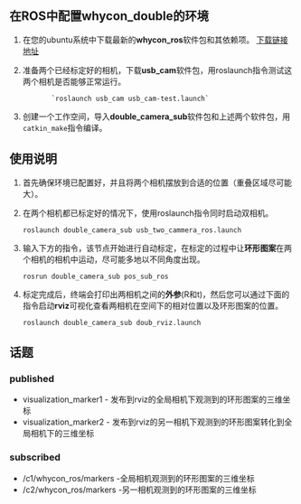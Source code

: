 ﻿## 在ROS中配置whycon_double的环境

 1. 在您的ubuntu系统中下载最新的**whycon_ros**软件包和其依赖项。
  [下载链接地址](https://github.com/jiriUlr/whycon-ros)
 
 2. 准备两个已经标定好的相机，下载**usb_cam**软件包，用roslaunch指令测试这两个相机是否能够正常运行。
 
               `roslaunch usb_cam usb_cam-test.launch`
  
 3. 创建一个工作空间，导入**double_camera_sub**软件包和上述两个软件包，用`catkin_make`指令编译。


## 使用说明

 1. 首先确保环境已配置好，并且将两个相机摆放到合适的位置（重叠区域尽可能大）。
 2. 在两个相机都已标定好的情况下，使用roslaunch指令同时启动双相机。
 
     `roslaunch double_camera_sub usb_two_cammera_ros.launch`
 3. 输入下方的指令，该节点开始进行自动标定，在标定的过程中让**环形图案**在两个相机的相机中运动，尽可能多地以不同角度出现。
 
       `rosrun double_camera_sub pos_sub_ros`
 4. 标定完成后，终端会打印出两相机之间的**外参**(R和t)，然后您可以通过下面的指令启动**rviz**可视化查看两相机在空间下的相对位置以及环形图案的位置。
 
     `roslaunch double_camera_sub doub_rviz.launch`
       

## 话题
### published

 - visualization_marker1 - 发布到rviz的全局相机下观测到的环形图案的三维坐标
 - visualization_marker2 - 发布到rviz的另一相机下观测到的环形图案转化到全局相机下的三维坐标

### subscribed

 - /c1/whycon_ros/markers -全局相机观测到的环形图案的三维坐标
 - /c2/whycon_ros/markers -另一相机观测到的环形图案的三维坐标



